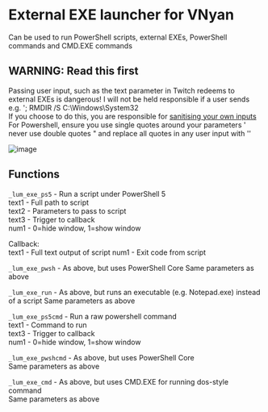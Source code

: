 # External EXE launcher for VNyan
Can be used to run PowerShell scripts, external EXEs, PowerShell commands and CMD.EXE commands

## WARNING: Read this first
Passing user input, such as the text parameter in Twitch redeems to external EXEs is dangerous! I will not be held responsible if a user sends e.g. '; RMDIR /S C:\Windows\System32  
If you choose to do this, you are responsible for [sanitising your own inputs](https://xkcd.com/327/)
For Powershell, ensure you use single quotes around your parameters ' never use double quotes " and replace all quotes in any user input with ''

![image](https://github.com/user-attachments/assets/3e18f990-32e3-419d-b0d4-17f88ab5f747)

## Functions

```_lum_exe_ps5``` - Run a script under PowerShell 5  
text1 - Full path to script  
text2 - Parameters to pass to script  
text3 - Trigger to callback  
num1 - 0=hide window, 1=show window  

Callback:  
text1 - Full text output of script
num1 - Exit code from script

```_lum_exe_pwsh``` - As above, but uses PowerShell Core
Same parameters as above

```_lum_exe_run``` - As above, but runs an executable (e.g. Notepad.exe) instead of a script
Same parameters as above

```_lum_exe_ps5cmd``` - Run a raw powershell command  
text1 - Command to run  
text3 - Trigger to callback  
num1 - 0=hide window, 1=show window  

```_lum_exe_pwshcmd``` - As above, but uses PowerShell Core  
Same parameters as above

```_lum_exe_cmd``` - As above, but uses CMD.EXE for running dos-style command  
Same parameters as above
